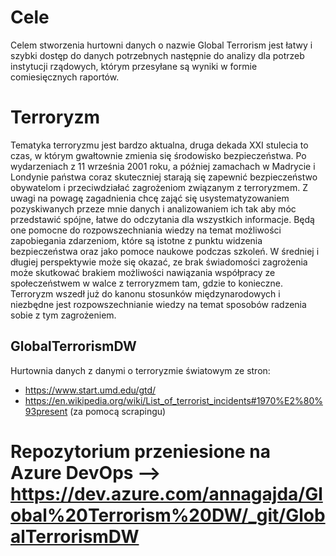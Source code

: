 # Cele
Celem stworzenia hurtowni danych o nazwie Global Terrorism jest łatwy i szybki dostęp do danych potrzebnych następnie do analizy dla potrzeb instytucji rządowych, którym przesyłane są wyniki w formie comiesięcznych raportów. 

# Terroryzm
Tematyka terroryzmu jest bardzo aktualna, druga dekada XXI stulecia to czas, w którym gwałtownie zmienia się środowisko bezpieczeństwa. Po wydarzeniach z 11 września 2001 roku, a później zamachach w Madrycie i Londynie państwa coraz skuteczniej starają się zapewnić bezpieczeństwo obywatelom i przeciwdziałać zagrożeniom związanym z terroryzmem. 
Z uwagi na powagę zagadnienia chcę zająć się usystematyzowaniem pozyskiwanych przeze mnie danych i analizowaniem ich tak aby móc przedstawić spójne, łatwe do odczytania dla wszystkich informacje. Będą one pomocne do rozpowszechniania wiedzy na temat możliwości zapobiegania zdarzeniom, które są istotne z punktu widzenia bezpieczeństwa oraz jako pomoce naukowe podczas szkoleń. W średniej i długiej perspektywie może się okazać, ze brak świadomości zagrożenia może skutkować brakiem możliwości nawiązania współpracy ze społeczeństwem w walce z terroryzmem tam, gdzie to konieczne. Terroryzm wszedł już do kanonu stosunków międzynarodowych i niezbędne jest rozpowszechnianie wiedzy na temat sposobów radzenia sobie z tym zagrożeniem.

## GlobalTerrorismDW
Hurtownia danych z danymi o terroryzmie światowym ze stron: 
* https://www.start.umd.edu/gtd/ 
* https://en.wikipedia.org/wiki/List_of_terrorist_incidents#1970%E2%80%93present (za pomocą scrapingu)

# Repozytorium przeniesione na Azure DevOps --> https://dev.azure.com/annagajda/Global%20Terrorism%20DW/_git/GlobalTerrorismDW
